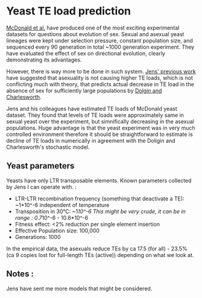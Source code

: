# Yeast TE load prediction

[McDonald et al.](www.nature.com/doifinder/10.1038/nature17143) have produced one of the most exciting experimental datasets for questions about evolution of sex. Sexual and asexual yeast lineages were kept under selection pressure, constant population size, and sequenced every 90 generation in total ~1000 generation experiment. They have evaluated the effect of sex on directional evolution, clearly demonstrating its advantages.

However, there is way more to be done in such system. [Jens' previous work](https://doi.org/10.1093/molbev/msv261) have suggested that asexuality is not causing higher TE loads, which is not conflicting much with theory, that predicts actual decrease in TE load in the absence of sex for sufficiently large populations by [Dolgin and Charlesworth](https://dx.doi.org/10.1534%2Fgenetics.106.060434).

Jens and his colleagues have estimated TE loads of McDonald yeast dataset. They found that levels of TE loads were approximately same in sexual yeast over the experiment, but simnifically decreasing in the asexual populations. Huge advantage is that the yeast experiment was in very much controlled environment therefore it should be straightforward to estimate is decline of TE loads in numerically in agreement with the Doligin and Charlesworth's stochastic model.

## Yeast parameters

Yeasts have only LTR transposable elements. Known parameters collected by Jens I can operate with. :

- LTR-LTR recombination frequency (something that deactivate a TE): ~1*10^-6 independent of temperature
- Transposition in 30°C: ~1*10^-6 This might be very crude, it can be in range : 0.7*10^-6 - 10.6*10^-6
- Fitness effect: <2% reduction per single element insertion
- Effective Population size: 100,000
- Generations: 1000

In the empirical data, the asexuals reduce TEs by ca 17.5 (for all) - 23.5% (ca 9 copies lost for full-length TEs (active)) depending on what we look at.

## Notes :

Jens have sent me more models that might be considered.
